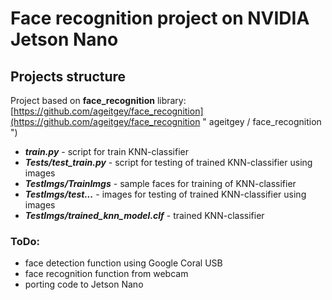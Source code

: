 # Face recognition project on NVIDIA Jetson Nano
## Projects structure
Project based on **face_recognition** library: [https://github.com/ageitgey/face_recognition](https://github.com/ageitgey/face_recognition " ageitgey /
face_recognition ")
- ***train.py*** - script for  train KNN-classifier
- ***Tests/test_train.py*** - script for testing of trained KNN-classifier using images
- ***TestImgs/TrainImgs*** - sample faces for training of KNN-classifier 
- ***TestImgs/test...*** - images for testing of trained KNN-classifier using images
- ***TestImgs/trained_knn_model.clf*** - trained KNN-classifier

### ToDo:
- face detection function using Google Coral USB
- face recognition function from webcam
- porting code to Jetson Nano
 
